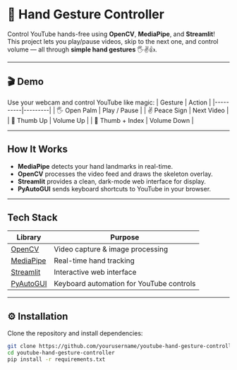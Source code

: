 # 🤚 Hand Gesture Controller

Control YouTube hands-free using **OpenCV**, **MediaPipe**, and **Streamlit**!  
This project lets you play/pause videos, skip to the next one, and control volume — all through **simple hand gestures** 🖐️✌️👍.

---

## 🎬 Demo

Use your webcam and control YouTube like magic:
| Gesture | Action |
|----------|---------|
| 🖐 Open Palm | Play / Pause |
| ✌ Peace Sign | Next Video |
| 🔼 Thumb Up | Volume Up |
| 🔽 Thumb + Index | Volume Down |

---

## How It Works

- **MediaPipe** detects your hand landmarks in real-time.  
- **OpenCV** processes the video feed and draws the skeleton overlay.  
- **Streamlit** provides a clean, dark-mode web interface for display.  
- **PyAutoGUI** sends keyboard shortcuts to YouTube in your browser.

---

## Tech Stack

| Library | Purpose |
|----------|----------|
| [OpenCV](https://opencv.org/) | Video capture & image processing |
| [MediaPipe](https://developers.google.com/mediapipe) | Real-time hand tracking |
| [Streamlit](https://streamlit.io/) | Interactive web interface |
| [PyAutoGUI](https://pyautogui.readthedocs.io/en/latest/) | Keyboard automation for YouTube controls |

---

## ⚙️ Installation

Clone the repository and install dependencies:

```bash
git clone https://github.com/yourusername/youtube-hand-gesture-controller.git
cd youtube-hand-gesture-controller
pip install -r requirements.txt
